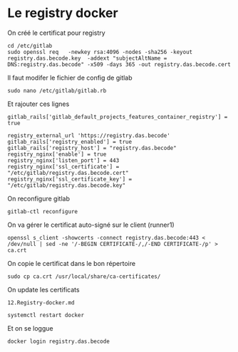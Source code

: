 # Le registry docker 

On créé le certificat pour registry

```
cd /etc/gitlab
sudo openssl req   -newkey rsa:4096 -nodes -sha256 -keyout registry.das.becode.key  -addext "subjectAltName = DNS:registry.das.becode" -x509 -days 365 -out registry.das.becode.cert
```

Il faut modifer le fichier de config de gitlab 
```
sudo nano /etc/gitlab/gitlab.rb
```
Et rajouter ces lignes 

```
gitlab_rails['gitlab_default_projects_features_container_registry'] = true

registry_external_url 'https://registry.das.becode'
gitlab_rails['registry_enabled'] = true
gitlab_rails['registry_host'] = "registry.das.becode"
registry_nginx['enable'] = true
registry_nginx['listen_port'] = 443
registry_nginx['ssl_certificate'] = "/etc/gitlab/registry.das.becode.cert"
registry_nginx['ssl_certificate_key'] = "/etc/gitlab/registry.das.becode.key"
```

On reconfigure gitlab
```
gitlab-ctl reconfigure
```

On va gérer le certificat auto-signé sur le client (runner1)
```
openssl s_client -showcerts -connect registry.das.becode:443 < /dev/null | sed -ne '/-BEGIN CERTIFICATE-/,/-END CERTIFICATE-/p' > ca.crt
```

On copie le certificat dans le bon répertoire 
```
sudo cp ca.crt /usr/local/share/ca-certificates/
```

On update les certificats
```
12.Registry-docker.md
```

```
systemctl restart docker
```

Et on se loggue 
```
docker login registry.das.becode
```



